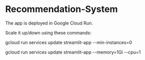 # Recommendation-System

The app is deployed in Google Cloud Run.

Scale it up/down using these commands:

gcloud run services update streamlit-app --min-instances=0

gcloud run services update streamlit-app   --memory=1Gi   --cpu=1